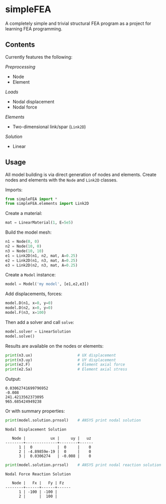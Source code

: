 simpleFEA
=========

A completely simple and trivial structural FEA program as a project for learning
FEA programming.

## Contents
Currently features the following:

*Preprocessing*

- Node
- Element

*Loads*

- Nodal displacement
- Nodal force

*Elements*

- Two-dimensional link/spar (`Link2D`)

*Solution*

- Linear


## Usage

All model building is via direct generation of nodes and elements. Create nodes
and elements with the `Node` and `Link2D` classes.

Imports:

```Python
from simpleFEA import *
from simpleFEA.elements import Link2D
```

Create a material:

```Python
mat = LinearMaterial(1, E=5e5)
```

Build the model mesh:

```Python
n1 = Node(0, 0)
n2 = Node(10, 0)
n3 = Node(10, 10)
e1 = Link2D(n1, n2, mat, A=0.25)
e2 = Link2D(n1, n3, mat, A=0.25)
e3 = Link2D(n2, n3, mat, A=0.25)
```

Create a `Model` instance:

```Python
model = Model('my model', [e1,e2,e3])
```

Add displacements, forces:

```Python
model.D(n1, x=0, y=0)
model.D(n2, x=0, y=0)
model.F(n3, x=100)
```

Then add a solver and call `solve`:

```Python
model.solver = LinearSolution
model.solve()
```

Results are available on the nodes or elements:

```Python
print(n3.ux)                    # UX displacement
print(n3.uy)                    # UY displacement
print(e2.F)                     # Element axial force
print(e2.Sa)                    # Element axial stress
```

Output:

```
0.03062741699796952
-0.008
241.4213562373095
965.685424949238
```

Or with summary properties:

```Python
print(model.solution.prnsol)    # ANSYS print nodal solution
```

```
Nodal Displacement Solution

   Node |           ux |     uy |   uz
--------+--------------+--------+------
      1 |  0           |  0     |    0
      2 | -4.89859e-19 |  0     |    0
      3 |  0.0306274   | -0.008 |    0
```

```Python
print(model.solution.prrsol)    # ANSYS print nodal reaction solution
```

```
Nodal Force Reaction Solution

   Node |   Fx |   Fy | Fz
--------+------+------+------
      1 | -100 | -100 |
      2 |      |  100 |
```
